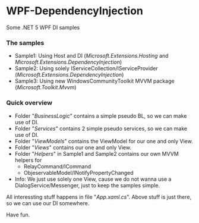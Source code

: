 # WPF-DependencyInjection
Some .NET 5 WPF DI samples

### The samples

* Sample1: Using Host and DI (*Microsoft.Extensions.Hosting* and *Microsoft.Extensions.DependencyInjection*)
* Sample2: Using solely IServiceCollection/IServiceProvider (*Microsoft.Extensions.DependencyInjection*)
* Sample3: Using new WindowsCommunityToolkit MVVM package (*Microsoft.Toolkit.Mvvm*)

### Quick overview

* Folder "*BusinessLogic*" contains a simple pseudo BL, so we can make use of DI.
* Folder "*Services*" contains 2 simple pseudo services, so we can make use of DI.
* Folder "*ViewModels*" contains the ViewModel for our one and only View.
* Folder "*Views*" contains our one and only View.
* Folder "*Helpers*" in Sample1 and Sample2 contains our own MVVM helpers for
  * RelayCommand/ICommand
  * ObjeservableModel/INotifyPropertyChanged
* Info: We just use solely one View, cause we do not wanna use a DialogService/Messenger, just to keep the samples simple.

All interessting stuff happens in file "*App.xaml.cs*". Above stuff is just there, so we can use our DI somewhere.

Have fun.
